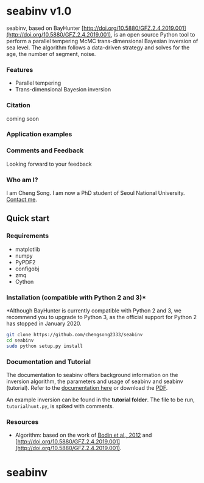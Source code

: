 # seabinv v1.0

seabinv, based on BayHunter [http://doi.org/10.5880/GFZ.2.4.2019.001](http://doi.org/10.5880/GFZ.2.4.2019.001), is an open source Python tool to perform a parallel tempering McMC trans-dimensional Bayesian inversion of sea level. The algorithm follows a data-driven strategy and solves for the age, the number of segment, noise.

### Features
* Parallel tempering
* Trans-dimensional Bayesion inversion

### Citation

coming soon

### Application examples


### Comments and Feedback

Looking forward to your feedback


### Who am I?

I am Cheng Song. I am now a PhD student of Seoul National University. [Contact me](songcheng@snu.ac.kr).

## Quick start

### Requirements
* matplotlib
* numpy
* PyPDF2
* configobj
* zmq
* Cython

### Installation (compatible with Python 2 and 3)*

*Although BayHunter is currently compatible with Python 2 and 3, we recommend you to upgrade to Python 3, as the official support for Python 2 has stopped in January 2020.

```sh
git clone https://github.com/chengsong2333/seabinv
cd seabinv
sudo python setup.py install
```

### Documentation and Tutorial

The documentation to seabinv offers background information on the inversion algorithm, the parameters and usage of seabinv and seabinv (tutorial). Refer to the [documentation here](https://jenndrei.github.io/BayHunter/) or download the [PDF](https://github.com/jenndrei/BayHunter/blob/master/documentation/BayHunter_v2.1_documentation.pdf).

An example inversion can be found in the **tutorial folder**.
The file to be run, `tutorialhunt.py`, is spiked with comments.

### Resources

* Algorithm: based on the work of [Bodin et al., 2012](https://doi.org/10.1029/2011JB008560) and [http://doi.org/10.5880/GFZ.2.4.2019.001](http://doi.org/10.5880/GFZ.2.4.2019.001).
# seabinv
